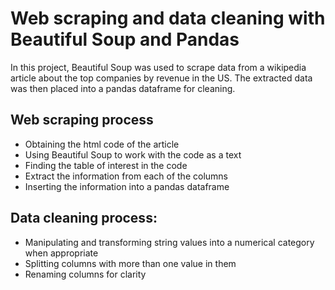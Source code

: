 # **Web scraping and data cleaning with Beautiful Soup and Pandas**
In this project, Beautiful Soup was used to scrape data from a wikipedia article about the top companies by revenue in the US. The extracted data was then placed into a pandas dataframe for cleaning.

## Web scraping process
* Obtaining the html code of the article
* Using Beautiful Soup to work with the code as a text
* Finding the table of interest in the code
* Extract the information from each of the columns
* Inserting the information into a pandas dataframe

## Data cleaning process:
* Manipulating and transforming string values into a numerical category when appropriate
* Splitting columns with more than one value in them
* Renaming columns for clarity
